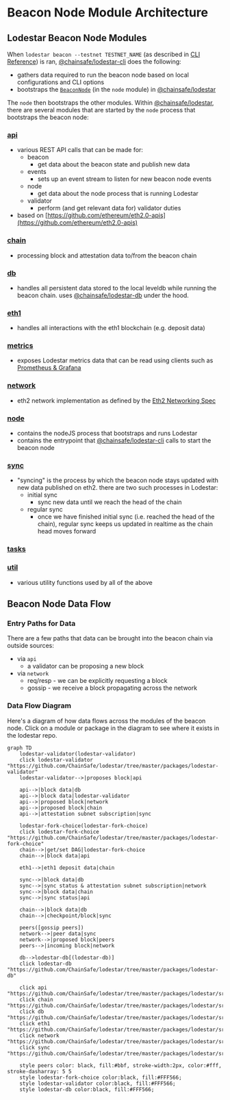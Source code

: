 # Beacon Node Module Architecture

## Lodestar Beacon Node Modules

When `lodestar beacon --testnet TESTNET_NAME` (as described in [CLI Reference](../reference/cli)) is ran, [@chainsafe/lodestar-cli](https://github.com/ChainSafe/lodestar/tree/master/packages/lodestar-cli) does the following:
  
  - gathers data required to run the beacon node based on local configurations and CLI options
  - bootstraps the [`BeaconNode`](https://github.com/ChainSafe/lodestar/blob/54e13c9908054b99f68e420ee7c0273fba9db3f9/packages/lodestar/src/node/nodejs.ts#L66) (in the `node` module) in [@chainsafe/lodestar](https://github.com/ChainSafe/lodestar/tree/master/packages/lodestar)

The `node` then bootstraps the other modules.  Within [@chainsafe/lodestar](https://github.com/ChainSafe/lodestar), there are several modules that are started by the `node` process that bootstraps the beacon node:

### [api](https://github.com/ChainSafe/lodestar/tree/master/packages/lodestar/src/api)
  - various REST API calls that can be made for:
    - beacon
        - get data about the beacon state and publish new data
    - events
        - sets up an event stream to listen for new beacon node events
    - node
        - get data about the node process that is running Lodestar
    - validator
        - perform (and get relevant data for) validator duties
  - based on [https://github.com/ethereum/eth2.0-apis](https://github.com/ethereum/eth2.0-apis)
### [chain](https://github.com/ChainSafe/lodestar/tree/master/packages/lodestar/src/chain)
  - processing block and attestation data to/from the beacon chain
### [db](https://github.com/ChainSafe/lodestar/tree/master/packages/lodestar/src/db)
  - handles all persistent data stored to the local leveldb while running the beacon chain.  uses [@chainsafe/lodestar-db](https://github.com/ChainSafe/lodestar/tree/master/packages/lodestar-db) under the hood.
### [eth1](https://github.com/ChainSafe/lodestar/tree/master/packages/lodestar/src/eth1)
  - handles all interactions with the eth1 blockchain (e.g. deposit data)
### [metrics](https://github.com/ChainSafe/lodestar/tree/master/packages/lodestar/src/metrics)
  - exposes Lodestar metrics data that can be read using clients such as [Prometheus & Grafana](https://chainsafe.github.io/lodestar/usage/prometheus-grafana/)
### [network](https://github.com/ChainSafe/lodestar/tree/master/packages/lodestar/src/ntwork)
  - eth2 network implementation as defined by the [Eth2 Networking Spec](https://github.com/ethereum/eth2.0-specs/blob/dev/specs/phase0/p2p-interface.md)
### [node](https://github.com/ChainSafe/lodestar/tree/master/packages/lodestar/src/node)
  - contains the nodeJS process that bootstraps and runs Lodestar
  - contains the entrypoint that [@chainsafe/lodestar-cli](https://github.com/ChainSafe/lodestar/tree/master/packages/lodestar-cli/) calls to start the beacon node
### [sync](https://github.com/ChainSafe/lodestar/tree/master/packages/lodestar/src/sync)
  - "syncing" is the process by which the beacon node stays updated with new data published on eth2.  there are two such processes in Lodestar:
      - initial sync
        - sync new data until we reach the head of the chain
      - regular sync
        - once we have finished initial sync (i.e. reached the head of the chain), regular sync keeps us updated in realtime as the chain head moves forward
### [tasks](https://github.com/ChainSafe/lodestar/tree/master/packages/lodestar/src/tasks)
### [util](https://github.com/ChainSafe/lodestar/tree/master/packages/lodestar/src/util)
  - various utility functions used by all of the above


## Beacon Node Data Flow

### Entry Paths for Data
There are a few paths that data can be brought into the beacon chain via outside sources:

- via `api`
    - a validator can be proposing a new block
- via `network`
    - req/resp - we can be explicitly requesting a block
    - gossip - we receive a block propagating across the network

### Data Flow Diagram
Here's a diagram of how data flows across the modules of the beacon node.  Click on a module or package in the diagram to see where it exists in the lodestar repo.

```mermaid
graph TD
    lodestar-validator(lodestar-validator)
    click lodestar-validator "https://github.com/ChainSafe/lodestar/tree/master/packages/lodestar-validator"
    lodestar-validator-->|proposes block|api

    api-->|block data|db
    api-->|block data|lodestar-validator
    api-->|proposed block|network
    api-->|proposed block|chain
    api-->|attestation subnet subscription|sync
    
    lodestar-fork-choice(lodestar-fork-choice)
    click lodestar-fork-choice "https://github.com/ChainSafe/lodestar/tree/master/packages/lodestar-fork-choice"
    chain-->|get/set DAG|lodestar-fork-choice
    chain-->|block data|api
      
    eth1-->|eth1 deposit data|chain
    
    sync-->|block data|db
    sync-->|sync status & attestation subnet subscription|network
    sync-->|block data|chain
    sync-->|sync status|api
    
    chain-->|block data|db
    chain-->|checkpoint/block|sync
    
    peers([gossip peers])
    network-->|peer data|sync
    network-->|proposed block|peers
    peers-->|incoming block|network
    
    db-->lodestar-db[(lodestar-db)]
    click lodestar-db "https://github.com/ChainSafe/lodestar/tree/master/packages/lodestar-db"
    
    click api "https://github.com/ChainSafe/lodestar/tree/master/packages/lodestar/src/api"
    click chain "https://github.com/ChainSafe/lodestar/tree/master/packages/lodestar/src/chain"
    click db "https://github.com/ChainSafe/lodestar/tree/master/packages/lodestar/src/db"
    click eth1 "https://github.com/ChainSafe/lodestar/tree/master/packages/lodestar/src/eth1"
    click network "https://github.com/ChainSafe/lodestar/tree/master/packages/lodestar/src/network"
    click sync "https://github.com/ChainSafe/lodestar/tree/master/packages/lodestar/src/sync"
    
    style peers color: black, fill:#bbf, stroke-width:2px, color:#fff, stroke-dasharray: 5 5
    style lodestar-fork-choice color:black, fill:#FFF566;
    style lodestar-validator color:black, fill:#FFF566;
    style lodestar-db color:black, fill:#FFF566;
    
```